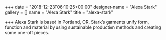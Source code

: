 +++
date = "2018-12-23T06:10:25+00:00"
designer-name = "Alexa Stark"
gallery = []
name = "Alexa Stark"
title = "alexa-stark"

+++
Alexa Stark is based in Portland, OR. Stark’s garments unify form, function and material by using sustainable production methods and creating some one-off pieces.